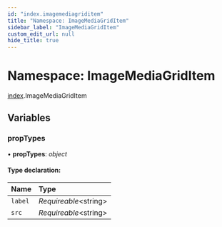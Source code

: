 ```yaml
---
id: "index.imagemediagriditem"
title: "Namespace: ImageMediaGridItem"
sidebar_label: "ImageMediaGridItem"
custom_edit_url: null
hide_title: true
---
```


# Namespace: ImageMediaGridItem

[index](index.md).ImageMediaGridItem

## Variables

### propTypes

• **propTypes**: *object*

#### Type declaration:

Name | Type |
:------ | :------ |
`label` | *Requireable*<string\> |
`src` | *Requireable*<string\> |

